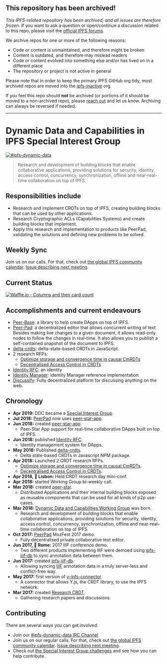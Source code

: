 ## This repository has been archived!

*This IPFS-related repository has been archived, and all issues are therefore frozen*. If you want to ask a question or open/continue a discussion related to this repo, please visit the [official IPFS forums](https://discuss.ipfs.io).

We archive repos for one or more of the following reasons:

- Code or content is unmaintained, and therefore might be broken
- Content is outdated, and therefore may mislead readers
- Code or content evolved into something else and/or has lived on in a different place
- The repository or project is not active in general

Please note that in order to keep the primary IPFS GitHub org tidy, most archived repos are moved into the [ipfs-inactive](https://github.com/ipfs-inactive) org.

If you feel this repo should **not** be archived (or portions of it should be moved to a non-archived repo), please [reach out](https://ipfs.io/help) and let us know. Archiving can always be reversed if needed.

---
   
# Dynamic Data and Capabilities in IPFS Special Interest Group

[![#ipfs-dynamic-data](https://img.shields.io/badge/irc-%23ipfs--dynamic--data-brightgreen.svg)](https://webchat.freenode.net/?channels=ipfs-dynamic-data)

> Research and development of building blocks that enable collaborative applications, providing solutions for security, identity, access control, concurrency, synchronization, offline and near-real-time collaboration on top of IPFS.

## Responsibilities include

- Research and implement CRDTs on top of IPFS, creating building blocks that can be used by other applications.
- Research Cryptographic ACLs (Capabilities Systems) and create building blocks that implement.
- Apply this research and implementation to products like PeerPad, validating the solutions and defining new problems to be solved.

## Weekly Sync

Join us on our calls. For that, check out [the global IPFS community calendar](https://calendar.google.com/calendar/embed?src=ipfs.io_eal36ugu5e75s207gfjcu0ae84@group.calendar.google.com&ctz=UTC). [Issue describing next meeting](https://github.com/ipfs/dynamic-data-and-capabilities/issues/36).

## Current Status

[![Waffle.io - Columns and their card count](https://badge.waffle.io/ipfs/dynamic-data-and-capabilities.svg?columns=all)](https://waffle.io/ipfs/dynamic-data-and-capabilities)

## Accomplishments and current endeavours

- [Peer-Base](https://github.com/peer-base/peer-base): a library to help create DApps on top of IPFS.
- [Peer-Pad](https://peerpad.net): a decentralized editor that allows concurrent writing of text. Besides making live changes to a given document, it allows read-only nodes to follow the changes in real-time. It also allows you to publish a self-contained snapshot of the document to IPFS.
- [delta-crdts](https://github.com/ipfs-shipyard/js-delta-crdts#delta-crdts): delta-state-based CRDTs in JavaScript.
- 2 research RFPs:
  - [Optimize storage and convergence time in causal CmRDTs](https://github.com/protocol/research/issues/9)
  - [Decentralised Access Control in CRDTs](https://github.com/protocol/research/issues/8)
- [Identity RFC](https://github.com/ipfs-shipyard/peer-star/blob/c249510b4873a9a4b58b245bf97dbe48513a2689/docs/rfc-identity.md): an identity
- [Identity Manager](https://github.com/ipfs-shipyard/pm-idm): Identity Manager reference implementation
- [Discussify](https://github.com/ipfs-shipyard/discussify/): Fully decentralized platform for discussing anything on the web.

## Chronology

- **Apr 2019:** DDC became a [Special Interest Group](https://github.com/ipfs/team-mgmt/blob/master/TEAMS_ROLES_STRUCTURES.md#team-structures)
- **Jul 2018:** [PeerPad](https://peerpad.net/) now uses [peer-star-app](https://github.com/ipfs-shipyard/peer-star-app).
- **Jun 2018:** created [peer-star-app](https://github.com/ipfs-shipyard/peer-star-app).
  - Peer-Star App support for real-time collaborative DApps built on top of IPFS.
- **Jun 2018:** published [Identity RFC](https://github.com/ipfs-shipyard/peer-star/blob/c249510b4873a9a4b58b245bf97dbe48513a2689/docs/rfc-identity.md).
  - Identity management system for DApps.
- **May 2018:** Published [delta-crdts](https://github.com/ipfs-shipyard/js-delta-crdts).
  - Delta state-based CRDTs in Javascript NPM package.
- **Apr 2018:** Launched 2 CRDT research RFPs.
  - [Optimize storage and convergence time in causal CmRDTs](https://github.com/protocol/research/issues/9).
  - [Decentralised Access Control in CRDTs](https://github.com/protocol/research/issues/8).
- **Apr 2018, 📍 Lisbon:** Held CRDT research day mini-conf.
- **Apr 2018:** started Working Group bi-weekly call.
- **Mar 2018:** created [peer-star](https://github.com/ipfs-shipyard/peer-star).
  - Distributed Applications and their internal building blocks exposed as reusable components that can be used for all kinds of p2p use-cases.
- **Mar 2018:** [Dynamic Data and Capabilities Working Group](https://github.com/ipfs/dynamic-data-and-capabilities) was born.
  - Research and development of building blocks that enable collaborative applications, providing solutions for security, identity, access control, concurrency, synchronization, offline and near-real-time collaboration on top of IPFS.
- **Oct 2017:** [PeerPad](https://peerpad.net/) MozFest 2017 demo.
  - Fully decentralised private collaborative text editor.
- **Jun 2017, 📍 Rome:** 2017 IIIF conference demo.
  - Two different products implementing IIIF were demoed using [ipfs-iiif-db](https://github.com/ipfs-shipyard/ipfs-iiif-db) to sync annotation data between them.
- **Jun 2017:** created [ipfs-iiif-db](https://github.com/ipfs-shipyard/ipfs-iiif-db).
  - Allowing syncing [IIIF](http://iiif.io/) annotation data in a truly server-less and conflict-free way.
- **May 2017:** first version of [y-ipfs-connector](https://github.com/ipfs-shipyard/y-ipfs-connector#readme).
  - A connector that allows Y.js, the CRDT library, to use the IPFS network.
- **Mar 2017:** created [Research CRDT](https://github.com/ipfs/research-CRDT).
  - Gathering research papers and discussions.

## Contributing

There are several ways you can get involved:

* Join our [#ipfs-dynamic-data IRC Channel](https://webchat.freenode.net/?channels=ipfs-dynamic-data)
* Join us on our regular calls. For that, check out [the global IPFS community calendar](https://calendar.google.com/calendar/embed?src=ipfs.io_eal36ugu5e75s207gfjcu0ae84@group.calendar.google.com&ctz=UTC). [Issue describing next meeting](https://github.com/ipfs/dynamic-data-and-capabilities/issues/36).
* Check out [the Special Interest Group challenges](https://github.com/ipfs/dynamic-data-and-capabilities/issues) and see how you can help contribute.
